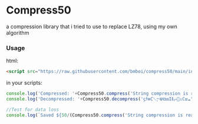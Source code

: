 <h1>Compress50</h1>
a compression library that i tried to use to replace LZ78, using my own algorithm
<br>
<h3>Usage</h3>
html:

```html
<script src="https://raw.githubusercontent.com/bmboi/compress50/main/index.js"></script>
```
in your scripts:

```js
console.log('Compressed: '+Compress50.compress('String compression is really cool!')); // ᑅ♌➌7⟒♄
console.log('Decompressed: '+Compress50.decompress('᧔⥉❇C⟍⡒⋓⧉⟎I⦀⥅⃌♙C⟏☁')) // String compression is really cool!

//Test for data loss
console.log(`Saved ${50/(Compress50.compress('String compression is really cool!').split('').length/Compress50.decompress(Compress50.compress('String compression is really cool!')).split('').length)}%, lost ${(50/(Compress50.compress('String compression is really cool!').split('').length/Compress50.decompress(Compress50.compress('String compression is really cool!')).split('').length))-100}%`)
```
